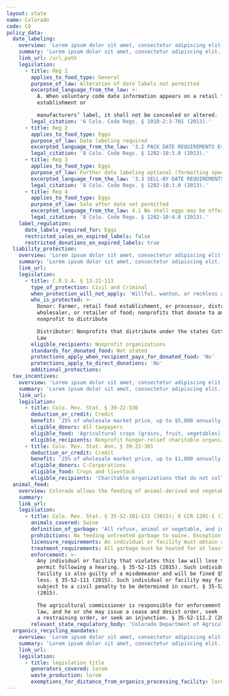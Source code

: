 ```yaml
---
layout: state
name: Colorado
code: CO
policy_data:
  date_labeling:
    overview: 'Lorem ipsum dolor sit amet, consectetur adipiscing elit. Curabitur tellus mi, consequat at laoreet eget, vestibulum nec dolor. Vivamus volutpat quam ac quam bibendum rutrum.'
    summary: 'Lorem ipsum dolor sit amet, consectetur adipiscing elit. Curabitur tellus mi, consequat at laoreet eget, vestibulum nec dolor. Vivamus volutpat quam ac quam bibendum rutrum.'
    link_url: /url_path
    legislation:
      - title: Reg 1
        applies_to_food_type: General
        purpose_of_law: Alteration of date labels not permitted
        excerpted_language_from_the_law: >-
          A. When voluntary code date information appears on a retail food
          establishment or

          manufacturers’ label, it shall not be concealed or altered.
        legal_citation: '6 Colo. Code Regs. § 1010-2:3-701 (2013).'
      - title: Reg 2
        applies_to_food_type: Eggs
        purpose_of_law: Date labeling required
        excerpted_language_from_the_law: '3.2 PACK DATE REQUIREMENTS Every case, carton, or container of shell eggs at the time of packing shall have legibly printed thereon, in numerals not less than one-eighth inch in height, the date the eggs are first packed, which shall be referred to in these rules as the “pack date.” The pack date shall be stated numerically by month and day (e.g., 1/15), or by the numbered consecutive day of the year (e.g., 123, being the 123rd consecutive day of the year).'
        legal_citation: '8 Colo. Code Regs. § 1202-10:3.0 (2013).'
      - title: Reg 3
        applies_to_food_type: Eggs
        purpose_of_law: Further date labeling optional (formatting specified if used)
        excerpted_language_from_the_law: '3.3 SELL-BY DATE REQUIREMENTS Every case, carton, or container of shell eggs may, but need not have legibly printed thereon, . . . a date by which the eggs must be sold, which shall be referred to in these rules as the “sell-by date.” The sell-by date shall be no more than 30 days after the pack date. It shall be stated by month and day using the three-letter abbreviation of the month followed by the numerical day of the month (e.g., Jan 15), and preceded by the term SELL BY or EXP.'
        legal_citation: '8 Colo. Code Regs. § 1202-10:3.0 (2013).'
      - title: Reg 4
        applies_to_food_type: Eggs
        purpose_of_law: Sale after date not permitted
        excerpted_language_from_the_law: 4.1 No shell eggs may be offered for sale or sold to a consumer or restaurant more than 45 days after the pack date.
        legal_citation: '8 Colo. Code Regs. § 1202-10:4.0 (2013).'
    label_regulation:
      date_labels_required_for: Eggs
      restricted_sales_on_expired_labels: false
      restricted_donations_on_expired_labels: true
  liability_protection:
    overview: 'Lorem ipsum dolor sit amet, consectetur adipiscing elit. Curabitur tellus mi, consequat at laoreet eget, vestibulum nec dolor. Vivamus volutpat quam ac quam bibendum rutrum.'
    summary: 'Lorem ipsum dolor sit amet, consectetur adipiscing elit. Curabitur tellus mi, consequat at laoreet eget, vestibulum nec dolor. Vivamus volutpat quam ac quam bibendum rutrum.'
    link_url:
    legislation:
      - title: C.R.S.A. § 13-21-113
        type_of_protection: Civil and Criminal
        when_protection_will_not_apply: 'Willful, wanton, or reckless acts'
        who_is_protected: >-
          Donor: Farmer, retail food establishment, or processor, distributor,
          wholesaler, or retailer of food; nonprofits that donate to another
          nonprofit to distribute

          Distributor: Nonprofits that distribute under the states Cottage Food
          Law
        eligible_recipients: Nonprofit organizations
        standards_for_donated_food: Not stated
        protections_apply_when_recipient_pays_for_donated_food: 'No'
        protections_apply_to_direct_donations: 'No'
        additional_protections:
  tax_incentives:
    overview: 'Lorem ipsum dolor sit amet, consectetur adipiscing elit. Curabitur tellus mi, consequat at laoreet eget, vestibulum nec dolor. Vivamus volutpat quam ac quam bibendum rutrum.'
    summary: 'Lorem ipsum dolor sit amet, consectetur adipiscing elit. Curabitur tellus mi, consequat at laoreet eget, vestibulum nec dolor. Vivamus volutpat quam ac quam bibendum rutrum.'
    link_url:
    legislation:
      - title: Colo. Rev. Stat. § 39-22-536
        deduction_or_credit: Credit
        benefit: '25% of wholesale market price, up to $5,000 annually'
        eligible_donors: All taxpayers
        eligible_food: 'Agricultural crops (grains, fruit, vegetables), livestock, eggs, dairy'
        eligible_recipients: Nonprofit hunger-relief charitable organizations
      - title: Colo. Rev. Stat. Ann. § 39-22-301
        deduction_or_credit: Credit
        benefit: '25% of wholesale market price, up to $1,000 annually'
        eligible_donors: C-Corporations
        eligible_food: Crops and livestock
        eligible_recipients: 'Charitable organizations that do not collect money, other property, or services in exchange for product'
  animal_feed:
    overview: Colorado allows the feeding of animal-derived and vegetable waste to swine provided that it has been properly heat-treated and fed by a licensed facility. Individuals may feed household garbage to their own swine without heat-treating it and without obtaining a permit.
    summary:
    link_url:
    legislation:
      - title: Colo. Rev. Stat. § 35-52-101–115 (2015); 8 CCR 1201-1 (2015)
        animals_covered: Swine
        definition_of_garbage: 'All refuse, animal or vegetable, and includes all waste material, byproducts of a kitchen, restaurant, hospital, hotel, or slaughterhouse, and every refuse accumulation of animal, fruit, or vegetable matter, liquid or otherwise but excludes such vegetable products as leaves and tops of vegetable plants which have not been mixed with or exposed to or which do not contain any other garbage or waste product prior to feeding to swine. § 35-52-101 (2015). “Garbage” excludes waste from ordinary household operations that is fed directly to swine on the same premises. 8 CCR 1201-1 (2015).'
        prohibitions: No feeding untreated garbage to swine. Exception for individuals feeding household garbage. § 35-52-114 (2015).
        licensure_requirements: An individual or facility must obtain a permit from the state before feeding garbage to swine. § 35-52-114; 8 CCR 1201-1 (2015).
        treatment_requirements: All garbage must be heated for at least 30 minutes or else treated in some other manner approved by the state. § 35-52-113 (2015).
        enforcement: >-
          Any individual or facility that violates this law will lose their
          permit following a hearing. § 35-52-115 (2015). Such individual or
          facility is also guilty of a misdemeanor and will be fined $500 or
          less. § 35-52-111 (2015). Such individual or facility may further be
          subject to a civil penalty to be determined in court. § 35-52-111.1
          (2015).

          The agricultural commissioner is responsible for enforcement of this
          law, and he or she may issue a cease and desist order, seek
          a restraining order, or seek an injunction. § 35-52-111.2 (2015).
        relevant_state_regulatory_body: 'Colorado Department of Agriculture (§ 35-52-118 (2015)), <a href="https://www.colorado.gov/agmain">https://www.colorado.gov/agmain</a>.'
  organics_recycling_mandates:
    overview: 'Lorem ipsum dolor sit amet, consectetur adipiscing elit. Curabitur tellus mi, consequat at laoreet eget, vestibulum nec dolor. Vivamus volutpat quam ac quam bibendum rutrum.'
    summary: 'Lorem ipsum dolor sit amet, consectetur adipiscing elit. Curabitur tellus mi, consequat at laoreet eget, vestibulum nec dolor. Vivamus volutpat quam ac quam bibendum rutrum.'
    link_url:
    legislation:
      - title: legislation title
        generators_covered: lorem
        waste_production: lorem
        exemptions_for_distance_from_organics_processing_facility: lorem
---
```

